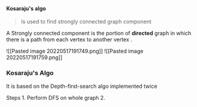 #### Kosaraju's algo
> Is used to find strongly connected graph component

A Strongly connected component is the portion of **directed** graph in which there is a path from each vertex to another vertex .

![[Pasted image 20220517191749.png]]
![[Pasted image 20220517191759.png]]
### Kosaraju's Algo
It is based on the Depth-first-search algo implemented twice

Steps
	1. Perform DFS on whole graph 
	2. 